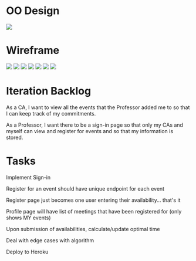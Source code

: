# OO Design
<img src="/docs/UMLIteration2.png" />

# Wireframe 
<img src="/docs/it4wf1.jpeg" />
<img src="/docs/it4wf2.jpeg" />
<img src="/docs/it4wf3.jpeg" />
<img src="/docs/it4wf4.jpeg" />
<img src="/docs/it4wf5.jpeg" />
<img src="/docs/it4wf6.jpeg" />
<img src="/docs/it4wf7.jpeg" />

# Iteration Backlog

As a CA, I want to view all the events that the Professor added me to so that I can keep track of my commitments.

As a Professor, I want there to be a sign-in page so that only my CAs and myself can view and register for events and so that my information is stored.

# Tasks

Implement Sign-in

Register for an event should have unique endpoint for each event

Register page just becomes one user entering their availability… that's it

Profile page will have list of meetings that have been registered for (only shows MY events)

Upon submission of availabilities, calculate/update optimal time

Deal with edge cases with algorithm

Deploy to Heroku
